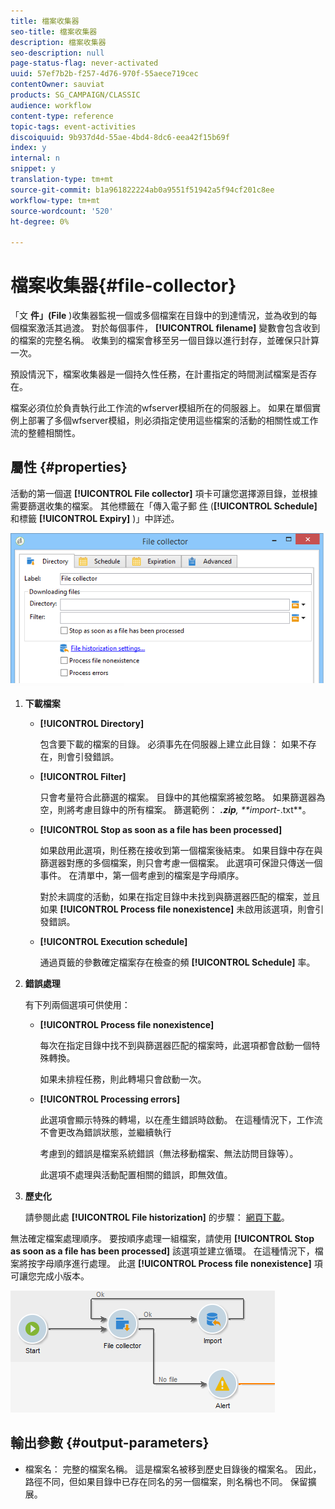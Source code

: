 ```yaml
---
title: 檔案收集器
seo-title: 檔案收集器
description: 檔案收集器
seo-description: null
page-status-flag: never-activated
uuid: 57ef7b2b-f257-4d76-970f-55aece719cec
contentOwner: sauviat
products: SG_CAMPAIGN/CLASSIC
audience: workflow
content-type: reference
topic-tags: event-activities
discoiquuid: 9b937d4d-55ae-4bd4-8dc6-eea42f15b69f
index: y
internal: n
snippet: y
translation-type: tm+mt
source-git-commit: b1a961822224ab0a9551f51942a5f94cf201c8ee
workflow-type: tm+mt
source-wordcount: '520'
ht-degree: 0%

---
```



# 檔案收集器{#file-collector}

「文 **件」(File** )收集器監視一個或多個檔案在目錄中的到達情況，並為收到的每個檔案激活其過渡。 對於每個事件， **[!UICONTROL filename]** 變數會包含收到的檔案的完整名稱。 收集到的檔案會移至另一個目錄以進行封存，並確保只計算一次。

預設情況下，檔案收集器是一個持久性任務，在計畫指定的時間測試檔案是否存在。

檔案必須位於負責執行此工作流的wfserver模組所在的伺服器上。 如果在單個實例上部署了多個wfserver模組，則必須指定使用這些檔案的活動的相關性或工作流的整體相關性。

## 屬性 {#properties}

活動的第一個選 **[!UICONTROL File collector]** 項卡可讓您選擇源目錄，並根據需要篩選收集的檔案。 其他標籤在「傳入電子郵 [件](../../workflow/using/inbound-emails.md) (**[!UICONTROL Schedule]** 和標籤 **[!UICONTROL Expiry]** )」中詳述。

![](assets/file_collect_edit.png)

1. **下載檔案**

   * **[!UICONTROL Directory]**

      包含要下載的檔案的目錄。 必須事先在伺服器上建立此目錄： 如果不存在，則會引發錯誤。

   * **[!UICONTROL Filter]**

      只會考量符合此篩選的檔案。 目錄中的其他檔案將被忽略。 如果篩選器為空，則將考慮目錄中的所有檔案。 篩選範例： ***.zip**, **import-*.txt**。

   * **[!UICONTROL Stop as soon as a file has been processed]**

      如果啟用此選項，則任務在接收到第一個檔案後結束。 如果目錄中存在與篩選器對應的多個檔案，則只會考慮一個檔案。 此選項可保證只傳送一個事件。 在清單中，第一個考慮到的檔案是字母順序。

      對於未調度的活動，如果在指定目錄中未找到與篩選器匹配的檔案，並且如果 **[!UICONTROL Process file nonexistence]** 未啟用該選項，則會引發錯誤。

   * **[!UICONTROL Execution schedule]**

      通過頁籤的參數確定檔案存在檢查的頻 **[!UICONTROL Schedule]** 率。

1. **錯誤處理**

   有下列兩個選項可供使用：

   * **[!UICONTROL Process file nonexistence]**

      每次在指定目錄中找不到與篩選器匹配的檔案時，此選項都會啟動一個特殊轉換。

      如果未排程任務，則此轉場只會啟動一次。

   * **[!UICONTROL Processing errors]**

      此選項會顯示特殊的轉場，以在產生錯誤時啟動。 在這種情況下，工作流不會更改為錯誤狀態，並繼續執行

      考慮到的錯誤是檔案系統錯誤（無法移動檔案、無法訪問目錄等）。

      此選項不處理與活動配置相關的錯誤，即無效值。

1. **歷史化**

   請參閱此處 **[!UICONTROL File historization]** 的步驟： [網頁下載](../../workflow/using/web-download.md)。

無法確定檔案處理順序。 要按順序處理一組檔案，請使用 **[!UICONTROL Stop as soon as a file has been processed]** 該選項並建立循環。 在這種情況下，檔案將按字母順序進行處理。 此選 **[!UICONTROL Process file nonexistence]** 項可讓您完成小版本。

![](assets/file_collect_loop.png)

## 輸出參數 {#output-parameters}

* 檔案名： 完整的檔案名稱。 這是檔案名被移到歷史目錄後的檔案名。 因此，路徑不同，但如果目錄中已存在同名的另一個檔案，則名稱也不同。 保留擴展。
